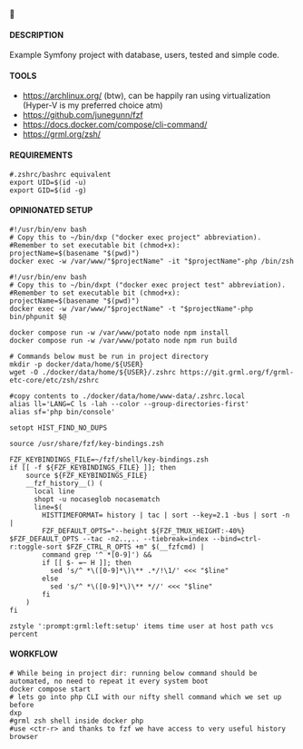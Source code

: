 🥔
#### DESCRIPTION
Example Symfony project with database, users, tested and simple code.
#### TOOLS
* https://archlinux.org/ (btw), can be happily ran using virtualization (Hyper-V is my preferred choice atm)
* https://github.com/junegunn/fzf
* https://docs.docker.com/compose/cli-command/
* https://grml.org/zsh/

#### REQUIREMENTS
```shell
#.zshrc/bashrc equivalent
export UID=$(id -u)
export GID=$(id -g)
```

#### OPINIONATED SETUP

```shell
#!/usr/bin/env bash
# Copy this to ~/bin/dxp ("docker exec project" abbreviation). 
#Remember to set executable bit (chmod+x):
projectName=$(basename "$(pwd)")
docker exec -w /var/www/"$projectName" -it "$projectName"-php /bin/zsh
```

```shell
#!/usr/bin/env bash
# Copy this to ~/bin/dxpt ("docker exec project test" abbreviation). 
#Remember to set executable bit (chmod+x):
projectName=$(basename "$(pwd)")
docker exec -w /var/www/"$projectName" -t "$projectName"-php bin/phpunit $@
```

```shell
docker compose run -w /var/www/potato node npm install
docker compose run -w /var/www/potato node npm run build
```

```shell
# Commands below must be run in project directory
mkdir -p docker/data/home/${USER}
wget -O ./docker/data/home/${USER}/.zshrc https://git.grml.org/f/grml-etc-core/etc/zsh/zshrc
```

```shell
#copy contents to ./docker/data/home/www-data/.zshrc.local
alias ll='LANG=C ls -lah --color --group-directories-first'
alias sf='php bin/console'

setopt HIST_FIND_NO_DUPS

source /usr/share/fzf/key-bindings.zsh

FZF_KEYBINDINGS_FILE=~/fzf/shell/key-bindings.zsh
if [[ -f ${FZF_KEYBINDINGS_FILE} ]]; then
    source ${FZF_KEYBINDINGS_FILE}
    __fzf_history__() (
      local line
      shopt -u nocaseglob nocasematch
      line=$(
        HISTTIMEFORMAT= history | tac | sort --key=2.1 -bus | sort -n |
        FZF_DEFAULT_OPTS="--height ${FZF_TMUX_HEIGHT:-40%} $FZF_DEFAULT_OPTS --tac -n2..,.. --tiebreak=index --bind=ctrl-r:toggle-sort $FZF_CTRL_R_OPTS +m" $(__fzfcmd) |
        command grep '^ *[0-9]') &&
        if [[ $- =~ H ]]; then
          sed 's/^ *\([0-9]*\)\** .*/!\1/' <<< "$line"
        else
          sed 's/^ *\([0-9]*\)\** *//' <<< "$line"
        fi
    )
fi

zstyle ':prompt:grml:left:setup' items time user at host path vcs percent
```

#### WORKFLOW
```shell
# While being in project dir: running below command should be automated, no need to repeat it every system boot
docker compose start
# lets go into php CLI with our nifty shell command which we set up before
dxp
#grml zsh shell inside docker php
#use <ctr-r> and thanks to fzf we have access to very useful history browser
```
